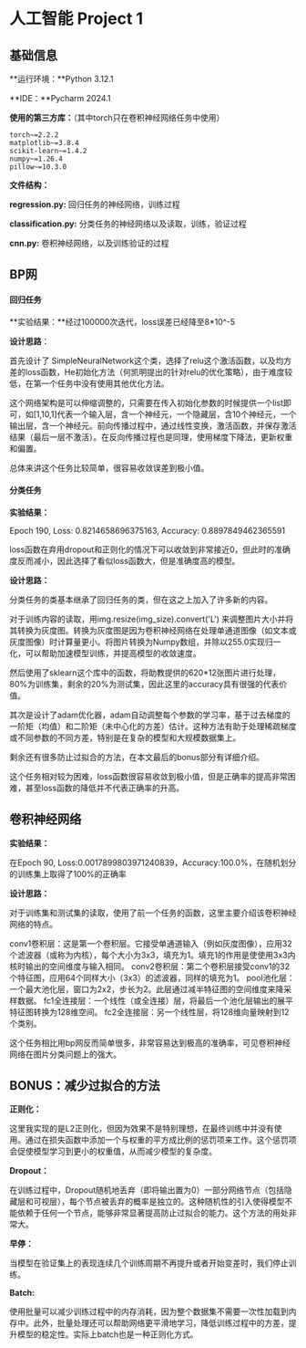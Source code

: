 # 人工智能 Project 1

## 基础信息

**运行环境：**Python 3.12.1 

**IDE：**Pycharm 2024.1

**使用的第三方库：**（其中torch只在卷积神经网络任务中使用）

```
torch~=2.2.2
matplotlib~=3.8.4
scikit-learn~=1.4.2
numpy~=1.26.4
pillow~=10.3.0
```

**文件结构：**

**regression.py:** 回归任务的神经网络，训练过程

**classification.py:** 分类任务的神经网络以及读取，训练，验证过程

**cnn.py:** 卷积神经网络，以及训练验证的过程

## BP网

#### 回归任务

**实验结果：**经过100000次迭代，loss误差已经降至8*10^-5

**设计思路**：

首先设计了 SimpleNeuralNetwork这个类，选择了relu这个激活函数，以及均方差的loss函数，He初始化方法（何凯明提出的针对relu的优化策略），由于难度较低，在第一个任务中没有使用其他优化方法。

这个网络架构是可以伸缩调整的，只需要在传入初始化参数的时候提供一个list即可，如[1,10,1]代表一个输入层，含一个神经元，一个隐藏层，含10个神经元，一个输出层，含一个神经元。前向传播过程中，通过线性变换，激活函数，并保存激活结果（最后一层不激活）。在反向传播过程也是同理，使用梯度下降法，更新权重和偏置。

总体来讲这个任务比较简单，很容易收敛误差到极小值。

#### 分类任务

**实验结果：**

Epoch 190, Loss: 0.8214658696375163, Accuracy: 0.8897849462365591

loss函数在弃用dropout和正则化的情况下可以收敛到非常接近0，但此时的准确度反而减小，因此选择了看似loss函数大，但是准确度高的模型。

**设计思路：**

分类任务的类基本继承了回归任务的类，但在这之上加入了许多新的内容。

对于训练内容的读取，用img.resize(img_size).convert('L') 来调整图片大小并将其转换为灰度图。转换为灰度图是因为卷积神经网络在处理单通道图像（如文本或灰度图像）时计算量更小。将图片转换为Numpy数组，并除以255.0实现归一化，可以帮助加速模型训练，并提高模型的收敛速度。

然后使用了sklearn这个库中的函数，将助教提供的620*12张图片进行处理，80%为训练集，剩余的20%为测试集，因此这里的accuracy具有很强的代表价值。

其次是设计了adam优化器，adam自动调整每个参数的学习率，基于过去梯度的一阶矩（均值）和二阶矩（未中心化的方差）估计。这种方法有助于处理稀疏梯度或不同参数的不同方差，特别是在复杂的模型和大规模数据集上。

剩余还有很多防止过拟合的方法，在本文最后的bonus部分有详细介绍。

这个任务相对较为困难，loss函数很容易收敛到极小值，但是正确率的提高非常困难，甚至loss函数的降低并不代表正确率的升高。

## 卷积神经网络

**实验结果：**

在Epoch 90,  Loss:0.0017899803971240839，Accuracy:100.0%，在随机划分的训练集上取得了100%的正确率

**设计思路：**

对于训练集和测试集的读取，使用了前一个任务的函数，这里主要介绍该卷积神经网络的特点。

conv1卷积层：这是第一个卷积层。它接受单通道输入（例如灰度图像），应用32个滤波器（或称为内核），每个大小为3x3，填充为1。填充1的作用是使使用3x3内核时输出的空间维度与输入相同。
conv2卷积层：第二个卷积层接受conv1的32个特征图，应用64个同样大小（3x3）的滤波器，同样的填充为1。
pool池化层：一个最大池化层，窗口为2x2，步长为2。此层通过减半特征图的空间维度来降采样数据。
fc1全连接层：一个线性（或全连接）层，将最后一个池化层输出的展平特征图转换为128维空间。
fc2全连接层：另一个线性层，将128维向量映射到12个类别。

这个任务相比用bp网反而简单很多，非常容易达到极高的准确率，可见卷积神经网络在图片分类问题上的强大。

## BONUS：减少过拟合的方法

**正则化：**

这里我实现的是L2正则化，但因为效果不是特别理想，在最终训练中并没有使用。通过在损失函数中添加一个与权重的平方成比例的惩罚项来工作。这个惩罚项会促使模型学习到更小的权重值，从而减少模型的复杂度。

**Dropout：**

在训练过程中，Dropout随机地丢弃（即将输出置为0）一部分网络节点（包括隐藏层和可视层），每个节点被丢弃的概率是独立的。这种随机性的引入使得模型不能依赖于任何一个节点，能够非常显著提高防止过拟合的能力。这个方法的用处非常大。

**早停：**

当模型在验证集上的表现连续几个训练周期不再提升或者开始变差时，我们停止训练。

**Batch:**

使用批量可以减少训练过程中的内存消耗，因为整个数据集不需要一次性加载到内存中。此外，批量处理还可以帮助网络更平滑地学习，降低训练过程中的方差，提升模型的稳定性。实际上batch也是一种正则化方式。